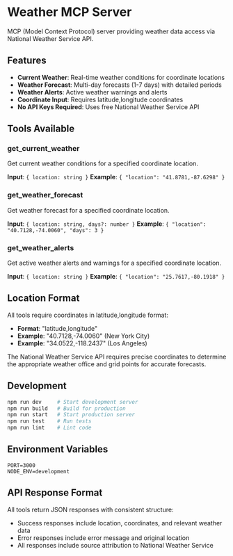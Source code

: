 # Weather MCP Server

MCP (Model Context Protocol) server providing weather data access via National Weather Service API.

## Features

- **Current Weather**: Real-time weather conditions for coordinate locations
- **Weather Forecast**: Multi-day forecasts (1-7 days) with detailed periods  
- **Weather Alerts**: Active weather warnings and alerts
- **Coordinate Input**: Requires latitude,longitude coordinates
- **No API Keys Required**: Uses free National Weather Service API

## Tools Available

### get_current_weather
Get current weather conditions for a specified coordinate location.

**Input**: `{ location: string }`
**Example**: `{ "location": "41.8781,-87.6298" }`

### get_weather_forecast  
Get weather forecast for a specified coordinate location.

**Input**: `{ location: string, days?: number }`
**Example**: `{ "location": "40.7128,-74.0060", "days": 3 }`

### get_weather_alerts
Get active weather alerts and warnings for a specified coordinate location.

**Input**: `{ location: string }`
**Example**: `{ "location": "25.7617,-80.1918" }`

## Location Format

All tools require coordinates in latitude,longitude format:
- **Format**: "latitude,longitude"  
- **Example**: "40.7128,-74.0060" (New York City)
- **Example**: "34.0522,-118.2437" (Los Angeles)

The National Weather Service API requires precise coordinates to determine the appropriate weather office and grid points for accurate forecasts.

## Development

```bash
npm run dev     # Start development server
npm run build   # Build for production
npm run start   # Start production server
npm run test    # Run tests
npm run lint    # Lint code
```

## Environment Variables

```
PORT=3000
NODE_ENV=development
```

## API Response Format

All tools return JSON responses with consistent structure:
- Success responses include location, coordinates, and relevant weather data
- Error responses include error message and original location
- All responses include source attribution to National Weather Service